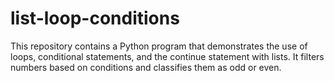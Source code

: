 # list-loop-conditions
This repository contains a Python program that demonstrates the use of loops, conditional statements, and the continue statement with lists. It filters numbers based on conditions and classifies them as odd or even.
